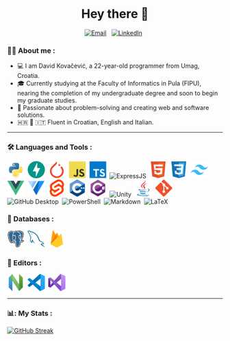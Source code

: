 <div align="center">
  
  # Hey there 👋
  [![Email](https://img.shields.io/badge/Gmail-D14836?style=for-the-badge&logo=gmail&logoColor=white)](mailto:david.kovacevic100@gmail.com)
  &nbsp;
  [![LinkedIn](https://img.shields.io/badge/LinkedIn-blue?style=for-the-badge&logo=linkedin&logoColor=white)](https://www.linkedin.com/in/david-kova%C4%8Devi%C4%87-45b37422b/)
  &nbsp;
</div>

### 👨‍💻 About me :
- 💻 I am David Kovačević, a 22-year-old programmer from Umag, Croatia.
- 🎓 Currently studying at the Faculty of Informatics in Pula (FIPU), nearing the completion of my undergraduate degree and soon to begin my graduate studies.
- 🧩 Passionate about problem-solving and creating web and software solutions.
- 🇭🇷 🏴󠁧󠁢󠁥󠁮󠁧󠁿 🇮🇹 Fluent in Croatian, English and Italian. 
---

### :hammer_and_wrench: Languages and Tools :
<div>
  <img src="https://github.com/devicons/devicon/blob/master/icons/python/python-original.svg" title="Python" alt="Python" width="40" height="40"/>&nbsp;
  <img src="https://github.com/devicons/devicon/blob/master/icons/fastapi/fastapi-original.svg" title="FastAPI" alt="FastAPI" width="40" height="40"/>&nbsp;
  <img src="https://github.com/devicons/devicon/blob/master/icons/pytorch/pytorch-original.svg" title="PyTorch" alt="PyTorch" width="40" height="40"/>&nbsp;
  <img src="https://github.com/devicons/devicon/blob/master/icons/javascript/javascript-original.svg" title="JavaScript" alt="JavaScript" width="40" height="40"/>&nbsp;
  <img src="https://github.com/devicons/devicon/blob/master/icons/typescript/typescript-original.svg" title="TypeScript" alt="TypeScript" width="40" height="40"/>&nbsp;
  <img src="https://ajeetchaulagain.com/static/7cb4af597964b0911fe71cb2f8148d64/87351/express-js.png" title="ExpressJS" alt="ExpressJS" width="40" height="40"/>&nbsp;
  <img src="https://github.com/devicons/devicon/blob/master/icons/html5/html5-original.svg" title="HTML" alt="HTML" width="40" height="40"/>&nbsp;
  <img src="https://github.com/devicons/devicon/blob/master/icons/css3/css3-original.svg" title="CSS" alt="CSS" width="40" height="40"/>&nbsp;
  <img src="https://github.com/devicons/devicon/blob/master/icons/tailwindcss/tailwindcss-original.svg" title="TailwindCSS" alt="TailwindCSS" width="40" height="40"/>&nbsp;
  <img src="https://github.com/devicons/devicon/blob/master/icons/vuejs/vuejs-original.svg" title="Vue" alt="Vue" width="40" height="40"/>&nbsp;
  <img src="https://github.com/devicons/devicon/blob/master/icons/vuetify/vuetify-original.svg" title="Vuetify" alt="Vuetify" width="40" height="40"/>&nbsp;
  <img src="https://github.com/devicons/devicon/blob/master/icons/svelte/svelte-original.svg" title="Svelte" alt="Svelte" width="40" height="40"/>&nbsp;
  <img src="https://github.com/devicons/devicon/blob/master/icons/cplusplus/cplusplus-original.svg" title="C++" alt="C++" width="40" height="40"/>&nbsp;
  <img src="https://github.com/devicons/devicon/blob/master/icons/csharp/csharp-original.svg" title="C#" alt="C#" width="40" height="40"/>&nbsp;
  <img src="https://cdn-icons-png.flaticon.com/512/5969/5969346.png" title="Unity" alt="Unity" width="40" height="40"/>&nbsp;
  <img src="https://github.com/devicons/devicon/blob/master/icons/java/java-original.svg" title="Java" alt="Java" width="40" height="40"/>&nbsp;
  <img src="https://github.com/devicons/devicon/blob/master/icons/git/git-original.svg" title="Git" alt="git" width="40" height="40"/>&nbsp;
  <img src="https://www.dockhunt.com/_next/image?url=https%3A%2F%2Fdockhunt-images.nyc3.cdn.digitaloceanspaces.com%2F69257cb2-1b88-4d76-ae6b-5ef6469d1a23&w=384&q=75" title="GitHub Desktop" alt="GitHub Desktop" width="40"  height="40"/>&nbsp;
  <img src="https://benheater.com/content/images/2023/08/powershell-logo.png" title="PowerShell" alt="PowerShell" width="40" height="40"/>&nbsp;
  <img src="https://upload.wikimedia.org/wikipedia/commons/thumb/4/41/1280px_Markdown_with_White_Background.png/1024px-1280px_Markdown_with_White_Background.png" title="Markdown" alt="Markdown" width="40" height="40"/>&nbsp;
  <img src="https://files.raycast.com/plponr5sapzs0hcccw4i4whh1nuo" title="LaTeX" alt="LaTeX" width="40" height="40"/>&nbsp;
</div>

### :floppy_disk: Databases :
<div>
  <img src="https://github.com/devicons/devicon/blob/master/icons/postgresql/postgresql-original.svg" title="PostgreSQL" alt="PostgreSQL" width="40" height="40"/>&nbsp;
  <img src="https://github.com/devicons/devicon/blob/master/icons/mysql/mysql-original.svg" title="MySQL" alt="MySQL" width="40" height="40"/>&nbsp;
  <img src="https://github.com/devicons/devicon/blob/master/icons/firebase/firebase-original.svg" title="Firebase" alt="Firebase" width="40" height="40"/>&nbsp;
</div>

### :memo: Editors :
<div>
  <img src="https://github.com/devicons/devicon/blob/master/icons/neovim/neovim-original.svg" title="Neovim" alt="Neovim" width="40" height="40"/>&nbsp;
  <img src="https://github.com/devicons/devicon/blob/master/icons/vscode/vscode-original.svg" title="VSCode" alt="VSCode" width="40" height="40"/>&nbsp;
  <img src="https://github.com/devicons/devicon/blob/master/icons/visualstudio/visualstudio-original.svg" title="VS" alt="VS" width="40" height="40"/>&nbsp;
</div>

---
### 📊: My Stats :
[![GitHub Streak](http://github-readme-streak-stats.herokuapp.com?user=Kovinejtor&theme=dark&background=000000)](https://git.io/streak-stats)
